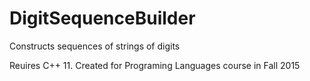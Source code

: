 # DigitSequenceBuilder
Constructs sequences of strings of digits

Reuires C++ 11. Created for Programing Languages course in Fall 2015
